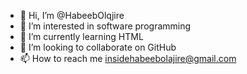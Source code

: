 - 👋 Hi, I’m @HabeebOlqjire
- 👀 I’m interested in software programming 
- 🌱 I’m currently learning HTML 
- 💞️ I’m looking to collaborate on GitHub
- 📫 How to reach me insidehabeebolajire@gmail.com

<!---
HabeebOlqjire/HabeebOlqjire is a ✨ special ✨ repository because its `README.md` (this file) appears on your GitHub profile.
You can click the Preview link to take a look at your changes.
--->
